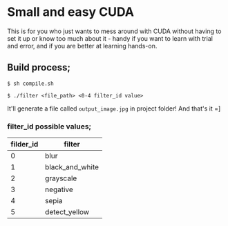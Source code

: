 
# Small and easy CUDA 

This is for you who just wants to mess around with CUDA without having to set it up or know too much about it - handy if you want to learn with trial and error, and if you are better at learning hands-on.

## Build process;

`$ sh compile.sh`

`$ ./filter <file_path> <0-4 filter_id value>`

It'll generate a file called `output_image.jpg` in project folder!
And that's it =]

### filter_id possible values;

|filder_id| filter |
|--|--|
| 0 | blur
| 1 | black_and_white
| 2 | grayscale
| 3 | negative
| 4 | sepia
| 5 | detect_yellow

